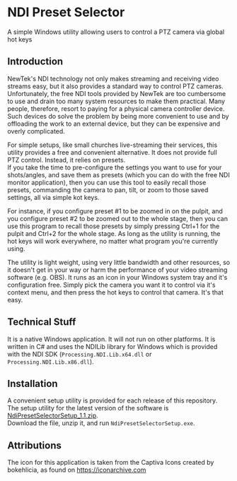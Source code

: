 # NDI Preset Selector
A simple Windows utility allowing users to control a PTZ camera via global hot keys

## Introduction
NewTek's NDI technology not only makes streaming and receiving video streams easy, but it also 
provides a standard way to control PTZ cameras.  Unfortunately, the free NDI tools provided by 
NewTek are too cumbersome to use and drain too many system resources to make them practical.  Many 
people, therefore, resort to paying for a physical camera controller device.  Such devices do solve 
the problem by being more convenient to use and by offloading the work to an external device, but 
they can be expensive and overly complicated.  

For simple setups, like small churches live-streaming their services, this utility provides a free 
and convenient alternative.  It does not provide full PTZ control.  Instead, it relies on presets.  
If you take the time to pre-configure the settings you want to use for your shots/angles, and save 
them as presets (which you can do with the free NDI monitor application), then you can use this 
tool to easily recall those presets, commanding the camera to pan, tilt, or zoom to those saved 
settings, all via simple kot keys.

For instance, if you configure preset #1 to be zoomed in on the pulpit, and you configure preset #2 
to be zoomed out to the whole stage, then you can use this program to recall those presets by 
simply pressing Ctrl+1 for the pulpit and Ctrl+2 for the whole stage.  As long as the utility is 
running, the hot keys will work everywhere, no matter what program you're currently using.

The utility is light weight, using very little bandwidth and other resources, so it doesn't get in 
your way or harm the performance of your video streaming software (e.g. OBS).  It runs as an icon 
in your Windows system tray and it's configuration free.  Simply pick the camera you want it to 
control via it's context menu, and then press the hot keys to control that camera.  It's that easy.

## Technical Stuff
It is a native Windows application.  It will not run on other platforms.  It is written in C# and 
uses the NDILib library for Windows which is provided with the NDI SDK (`Processing.NDI.Lib.x64.dll` 
or `Processing.NDI.Lib.x86.dll`).

## Installation
A convenient setup utility is provided for each release of this repository.  The setup utility for 
the latest version of the software is 
[NdiPresetSelectorSetup_1.1.zip](https://github.com/StevenDoggart/NdiPresetSelector/releases/download/v1.1/NdiPresetSelectorSetup_1.1.zip).  
Download the file, unzip it, and run `NdiPresetSelectorSetup.exe`.

## Attributions
The icon for this application is taken from the Captiva Icons created by bokehlicia, as found on 
https://iconarchive.com